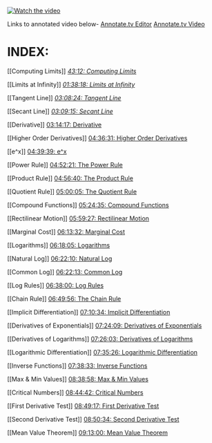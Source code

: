 [![Watch the video](https://img.youtube.com/vi/HfACrKJ_Y2w/0.jpg)](https://www.youtube.com/watch?v=HfACrKJ_Y2w)

Links to annotated video below-
[Annotate.tv Editor](https://annotate.tv/videos/67210de66afc8f00080e73fb)
[Annotate.tv Video](https://annotate.tv/watch/67210de66afc8f00080e73fb)

# INDEX:
[[Computing Limits]]
*[43:12: Computing Limits](https://annotate.tv/watch/67210de66afc8f00080e73fb?annotationId=672113b26afc8f00080e73fd)*

[[Limits at Infinity]]
*[01:38:18: Limits at Infinity](https://annotate.tv/watch/67210de66afc8f00080e73fb?annotationId=6721145a6afc8f00080e73ff)*

[[Tangent Line]]
*[03:08:24: Tangent Line](https://annotate.tv/watch/67210de66afc8f00080e73fb?annotationId=67210fca4cc45f0008628418)*

[[Secant Line]]
*[03:09:15: Secant Line](https://annotate.tv/watch/67210de66afc8f00080e73fb?annotationId=67210ff36afc8f00080e73fc)*

[[Derivative]]
[03:14:17: Derivative](https://annotate.tv/watch/67210de66afc8f00080e73fb?annotationId=672112054cc45f0008628419)

[[Higher Order Derivatives]]
[04:36:31: Higher Order Derivatives](https://annotate.tv/watch/67210de66afc8f00080e73fb?annotationId=672114ec6afc8f00080e7400)

[[e^x]]
[04:39:39: e^x](https://annotate.tv/watch/67210de66afc8f00080e73fb?annotationId=6721157b6afc8f00080e7401)

[[Power Rule]]
[04:52:21: The Power Rule](https://annotate.tv/watch/67210de66afc8f00080e73fb?annotationId=672115da9fd31e00088c6b7c)

[[Product Rule]]
[04:56:40: The Product Rule](https://annotate.tv/watch/67210de66afc8f00080e73fb?annotationId=672116606afc8f00080e7402)

[[Quotient Rule]]
[05:00:05: The Quotient Rule](https://annotate.tv/watch/67210de66afc8f00080e73fb?annotationId=672116c99fd31e00088c6b7d)

[[Compound Functions]]
[05:24:35: Compound Functions](https://annotate.tv/watch/67210de66afc8f00080e73fb?annotationId=672117466afc8f00080e7403)

[[Rectilinear Motion]]
[05:59:27: Rectilinear Motion](https://annotate.tv/watch/67210de66afc8f00080e73fb?annotationId=6721234f3b08ab00088c02e8)

[[Marginal Cost]]
[06:13:32: Marginal Cost](https://annotate.tv/watch/67210de66afc8f00080e73fb?annotationId=6721253739bcbd0008381b8e)

[[Logarithms]]
[06:18:05: Logarithms](https://annotate.tv/watch/67210de66afc8f00080e73fb?annotationId=672126b85bf60d00087e6be9)

[[Natural Log]]
[06:22:10: Natural Log](https://annotate.tv/watch/67210de66afc8f00080e73fb?annotationId=6721278339bcbd0008381b8f)

[[Common Log]]
[06:22:13: Common Log](https://annotate.tv/watch/67210de66afc8f00080e73fb?annotationId=672127a25bf60d00087e6bea)

[[Log Rules]]
[06:38:00: Log Rules](https://annotate.tv/watch/67210de66afc8f00080e73fb?annotationId=6721330117275c000804fc1f)

[[Chain Rule]]
[06:49:56: The Chain Rule](https://annotate.tv/watch/67210de66afc8f00080e73fb?annotationId=67214cf5d6553d0008819dbc)

[[Implicit Differentiation]]
[07:10:34: Implicit Differentiation](https://annotate.tv/watch/67210de66afc8f00080e73fb?annotationId=6721570b9f446200085e000a)

[[Derivatives of Exponentials]]
[07:24:09: Derivatives of Exponentials](https://annotate.tv/watch/67210de66afc8f00080e73fb?annotationId=67215b9759d0e500086194a5)

[[Derivatives of Logarithms]]
[07:26:03: Derivatives of Logarithms](https://annotate.tv/watch/67210de66afc8f00080e73fb?annotationId=67215c5559d0e500086194a6)

[[Logarithmic Differentiation]]
[07:35:26: Logarithmic Differentiation](https://annotate.tv/watch/67210de66afc8f00080e73fb?annotationId=67215eaab20b19000841e32f)

[[Inverse Functions]]
[07:38:33: Inverse Functions](https://annotate.tv/watch/67210de66afc8f00080e73fb?annotationId=67216445e2ed2b0008fd1c87)

[[Max & Min Values]]
[08:38:58: Max & Min Values](https://annotate.tv/watch/67210de66afc8f00080e73fb?annotationId=672168ef59d0e500086194a7)

[[Critical Numbers]]
[08:44:42: Critical Numbers](https://annotate.tv/watch/67210de66afc8f00080e73fb?annotationId=67216c0fc70c620008bfa036)

[[First Derivative Test]]
[08:49:17: First Derivative Test](https://annotate.tv/watch/67210de66afc8f00080e73fb?annotationId=6721722356e7b60008548e60)

[[Second Derivative Test]]
[08:50:34: Second Derivative Test](https://annotate.tv/watch/67210de66afc8f00080e73fb?annotationId=672172c456e7b60008548e61)

[[Mean Value Theorem]]
[09:13:00: Mean Value Theorem](https://annotate.tv/watch/67210de66afc8f00080e73fb?annotationId=67228fa3b2da6400082ae0ca)



